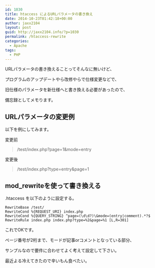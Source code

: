 ```yaml
---
id: 1030
title: htaccess によるURLパラメータの書き換え
date: 2014-10-23T01:42:18+00:00
author: jaxx2104
layout: post
guid: http://jaxx2104.info/?p=1030
permalink: /htaccess-rewrite
categories:
  - Apache
tags:
  - PHP
---
```

URLパラメータの書き換えることってそんなに無いけど、
  
プログラムのアップデートやら改修やらで仕様変更などで、
  
旧仕様のパラメータを新仕様へと書き換える必要があったので、
  
備忘録としてメモります。

## URLパラメータの変更例

以下を例にしてみます。

変更前

> /test/index.php?page=1&mode=entry 

変更後

> /test/index.php?type=entry&page=1 

<!--more-->

## mod_rewriteを使って書き換える

.htaccess を以下のように設定する。

```
RewriteBase /test/
RewriteCond %{REQUEST_URI} index.php
RewriteCond %{QUERY_STRING} ^page=(\d\d?)\&mode=(entry|comment).*?$
RewriteRule index.php index.php?type=%2&page=%1 [L,R=301]
```

これでOKです。
  
ページ番号が2桁まで、モードが記事orコメントとなっている部分、
  
サンプルなので要件に合わせてよく考えて設定して下さい。

最近よる冷えてきたので辛いもん食べたい。